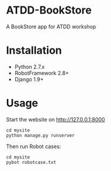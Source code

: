 ATDD-BookStore
==============

A BookStore app for ATDD workshop

# Installation

* Python 2.7.x
* RobotFramework 2.8+
* Django 1.9+

# Usage

Start the website on <http://127.0.0.1:8000>

```
cd mysite
python manage.py runserver
```

Then run Robot cases:

```
cd mysite
pybot robotcase.txt
```

